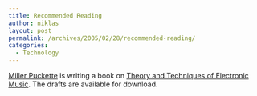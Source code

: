 ```yaml
---
title: Recommended Reading
author: niklas
layout: post
permalink: /archives/2005/02/28/recommended-reading/
categories:
  - Technology
---
```

[Miller Puckette][1] is writing a book on [Theory and Techniques of Electronic Music][2]. The drafts are available for download.

 [1]: http://www.crca.ucsd.edu/~msp/index.htm
 [2]: http://www.crca.ucsd.edu/~msp/techniques.htm